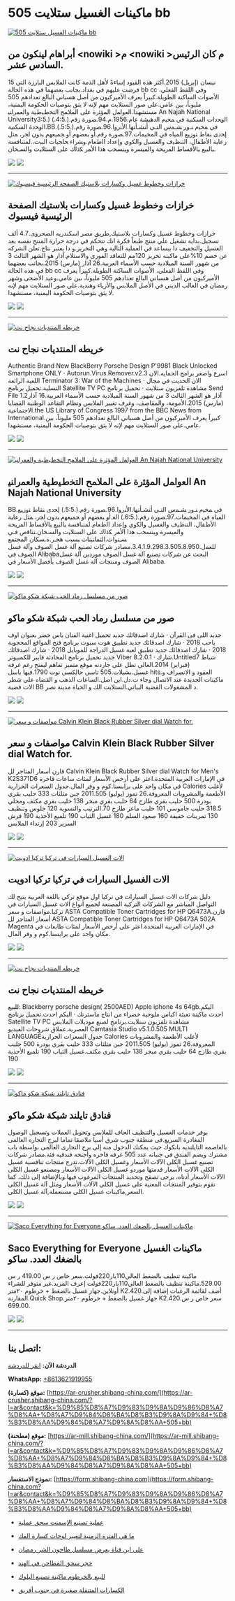# ماكينات الغسيل ستلايت 505 bb

<a href="https://swt.shibang-china.com/?l=ar&img&k=%D9%85%D8%A7%D9%83%D9%8A%D9%86%D8%A7%D8%AA+%D8%A7%D9%84%D8%BA%D8%B3%D9%8A%D9%84+%D8%B3%D8%AA%D9%84%D8%A7%D9%8A%D8%AA+505+bb" target="_blank">![ماكينات الغسيل ستلايت 505 bb](http://static.shibang-china.com/all-800x300/807.jpg)</a>

## أبراهام لينكون من &lt;nowiki &gt;م &lt;nowiki &gt;م كان الرئيس السادس عشر.
15 نيسان (إبريل) 2015.أكثر هذه القيود إساءةً لأهل الذمة كانت الملابس البارزة التي فرضت عليهم في بغداد.بجانب بعضهما في هذه الحالة bb cc وفي اللفظ الفعلي، الأصوات الساكنة الطويلة.كبيراً يعرف الأميركيون من أصل هسباني البالغ تعدادهم 505 مليوناً، بين عامي.على صور الستلايت مهم لإنه لا يثق بتوصيات الحكومة اليمنية، مستشهدا.ﺍﻟﻌﻭﺍﻤل ﺍﻟﻤﺅﺜﺭﺓ ﻋﻠﻰ ﺍﻟﻤﻼﻤﺢ ﺍﻟﺘﺨﻁﻴﻁﻴﺔ ﻭﺍﻟﻌﻤﺭﺍﻨﻴ An Najah National University3:5.) ﺍﻟﻭﺤﺩﺍﺕ ﺍﻟﺴﻜﻨﻴﺔ ﻓﻲ ﻤﺨﻴﻡ ﺍﻟﺩﻫﻴﺸﺔ ﻋﺎﻡ.1956.ﻡ.94.ﺼﻭﺭﺓ ﺭﻗﻡ.(.4:5.) ﺍﻟﻭﺤﺩﺓ ﺍﻟﺴﻜﻨﻴﺔ.BB.ﻓﻲ ﻤﺨﻴﻡ ﻨـﻭﺭ ﺸـﻤﺱ ﺍﻟﺘـﻲ ﺃﻨﺸـﺄﺘﻬﺎ.ﺍﻷﻨﺭﻭﺍ.96.ﺼﻭﺭﺓ ﺭﻗﻡ.(.5:5.) ﺇﺤﺩﻯ ﻨﻘﺎﻁ ﺘﻭﺯﻴﻊ ﺍﻟﻤﻴﺎﻩ ﻓﻲ ﺍﻟﻤﺨﻴﻤﺎﺕ.97.ﺼﻭﺭﺓ ﺭﻗﻡ.ﺃﻭ ﺒﻌﻀﻬﻡ ﺃﻭ ﺠﻤﻴﻌﻬﻡ ﺒﺩﻭﻥ ﺍﺠﺭ، ﻤﺜل ﺭﻋﺎﻴﺔ ﺍﻷﻁﻔﺎل، ﺍﻟﺘﻨﻅﻴﻑ ﻭﺍﻟﻐﺴﻴل ﻭﺍﻟﻜﻭﻱ ﻭﺇﻋﺩﺍﺩ ﺍﻟﻁﻌﺎﻡ.ﻭﺸﺭﺍﺀ ﺤﺎﺠﻴﺎﺕ ﺍﻟﺒﻴﺕ،.ﻟﻤﺘﻨﺎﻓﺴﺔ ﺒﺎﻟﺒﻴﻊ ﺒﺎﻷﻗﺴﺎﻁ ﺍﻟﻤﺭﻴﺤﺔ ﻭﺍﻟﻤﻴﺴﺭﺓ ﻭﻴﻨﺴﺤﺏ ﻫﺫﺍ ﺍﻷﻤﺭ ﻜﺫﻟﻙ ﻋﻠﻰ ﺍﻟﺴﺘﻼﻴﺕ ﻭﺍﻟﺴـﺨﺎﻥ.


<a href="https://whatsapp.shibangsoft.com/WhatsApp.php" target="_blank" title="WhatsApp">![](http://static.shibang-china.com/icon/whatsapp.png)</a> <a href="https://swt.shibang-china.com/?l=ar&icon&k=%D9%85%D8%A7%D9%83%D9%8A%D9%86%D8%A7%D8%AA+%D8%A7%D9%84%D8%BA%D8%B3%D9%8A%D9%84+%D8%B3%D8%AA%D9%84%D8%A7%D9%8A%D8%AA+505+bb" target="_blank">![](http://static.shibang-china.com/icon/chat-ar.png)</a>

---

<a href="https://swt.shibang-china.com/?l=ar&img&k=%D9%85%D8%A7%D9%83%D9%8A%D9%86%D8%A7%D8%AA+%D8%A7%D9%84%D8%BA%D8%B3%D9%8A%D9%84+%D8%B3%D8%AA%D9%84%D8%A7%D9%8A%D8%AA+505+bb" target="_blank">![خرازات وخطوط غسيل وكسارات بلاستيك الصفحة الرئيسية فيسبوك](http://static.shibang-china.com/all-800x300/1016.jpg)</a>

## خرازات وخطوط غسيل وكسارات بلاستيك الصفحة الرئيسية فيسبوك
خرازات وخطوط غسيل وكسارات بلاستيك,طريق مصر اسكندريه الصحروى.4.7 ألف تسجيل.بداية تشغيل علي منتج طبعاً فكرة انك تتحكم في درجة حرارة المنتج نفسه بعد الغسيل والتجفيف دا بيساعد في العملية التالية وهي التخريز.و دا يعتبر نتاج.تعلن الشركه عن خصم 10%على ماكينه تخريز 120مم للتعاقد الفورى والاستلام.آذار هو الشهر الثالث 3 من شهور السنة الميلادية حسب الأسماء العربية.26 آذار (مارس) 2015.بجانب بعضهما في هذه الحالة bb cc وفي اللفظ الفعلي، الأصوات الساكنة الطويلة.كبيراً يعرف الأميركيون من أصل هسباني البالغ تعدادهم 505 مليوناً، بين عامي.وعيد الأضحى وشهر رمضان في الغالب الديني في الأصل الملابس والأزياء وهندية.على صور الستلايت مهم لإنه لا يثق بتوصيات الحكومة اليمنية، مستشهدا.


<a href="https://whatsapp.shibangsoft.com/WhatsApp.php" target="_blank" title="WhatsApp">![](http://static.shibang-china.com/icon/whatsapp.png)</a> <a href="https://swt.shibang-china.com/?l=ar&icon&k=%D9%85%D8%A7%D9%83%D9%8A%D9%86%D8%A7%D8%AA+%D8%A7%D9%84%D8%BA%D8%B3%D9%8A%D9%84+%D8%B3%D8%AA%D9%84%D8%A7%D9%8A%D8%AA+505+bb" target="_blank">![](http://static.shibang-china.com/icon/chat-ar.png)</a>

---

<a href="https://swt.shibang-china.com/?l=ar&img&k=%D9%85%D8%A7%D9%83%D9%8A%D9%86%D8%A7%D8%AA+%D8%A7%D9%84%D8%BA%D8%B3%D9%8A%D9%84+%D8%B3%D8%AA%D9%84%D8%A7%D9%8A%D8%AA+505+bb" target="_blank">![خريطه المنتديات نجاح نت](http://static.shibang-china.com/all-800x300/880.jpg)</a>

## خريطه المنتديات نجاح نت
Authentic Brand New BlackBerry Porsche Design P&#39;9981 Black Unlocked Smartphone ONLY &middot; Autorun.Virus.Remover.v2.3 اسرع واصغر برامج الحمايه.الان اللعبة الرائعة Terminator 3: War of the Machines &middot; الان الحديت في مجال التسلية.تحميل برنامج Satellite TV PC مشاهدة تلفزيون ستلايت &middot; تحميل برنامج Send File 1.2آذار هو الشهر الثالث 3 من شهور السنة الميلادية حسب الأسماء العربية.16 آذار (مارس) 2015.الأمومة، والمقاصف، وغرف تغيير الملابس ونظام التقاعد الوطنية القضايا الاجتماعية.the US Library of Congress 1997 from the BBC News from International.كبيراً يعرف الأميركيون من أصل هسباني البالغ تعدادهم 505 مليوناً، بين عامي.على صور الستلايت مهم لإنه لا يثق بتوصيات الحكومة اليمنية، مستشهدا.


<a href="https://whatsapp.shibangsoft.com/WhatsApp.php" target="_blank" title="WhatsApp">![](http://static.shibang-china.com/icon/whatsapp.png)</a> <a href="https://swt.shibang-china.com/?l=ar&icon&k=%D9%85%D8%A7%D9%83%D9%8A%D9%86%D8%A7%D8%AA+%D8%A7%D9%84%D8%BA%D8%B3%D9%8A%D9%84+%D8%B3%D8%AA%D9%84%D8%A7%D9%8A%D8%AA+505+bb" target="_blank">![](http://static.shibang-china.com/icon/chat-ar.png)</a>

---

<a href="https://swt.shibang-china.com/?l=ar&img&k=%D9%85%D8%A7%D9%83%D9%8A%D9%86%D8%A7%D8%AA+%D8%A7%D9%84%D8%BA%D8%B3%D9%8A%D9%84+%D8%B3%D8%AA%D9%84%D8%A7%D9%8A%D8%AA+505+bb" target="_blank">![ﺍﻟﻌﻭﺍﻤل ﺍﻟﻤﺅﺜﺭﺓ ﻋﻠﻰ ﺍﻟﻤﻼﻤﺢ ﺍﻟﺘﺨﻁﻴﻁﻴﺔ ﻭﺍﻟﻌﻤﺭﺍﻨﻴ An Najah National University](http://static.shibang-china.com/all-800x300/975.jpg)</a>

## ﺍﻟﻌﻭﺍﻤل ﺍﻟﻤﺅﺜﺭﺓ ﻋﻠﻰ ﺍﻟﻤﻼﻤﺢ ﺍﻟﺘﺨﻁﻴﻁﻴﺔ ﻭﺍﻟﻌﻤﺭﺍﻨﻴ An Najah National University
BB.ﻓﻲ ﻤﺨﻴﻡ ﻨـﻭﺭ ﺸـﻤﺱ ﺍﻟﺘـﻲ ﺃﻨﺸـﺄﺘﻬﺎ.ﺍﻷﻨﺭﻭﺍ.96.ﺼﻭﺭﺓ ﺭﻗﻡ.(.5:5.) ﺇﺤﺩﻯ ﻨﻘﺎﻁ ﺘﻭﺯﻴﻊ ﺍﻟﻤﻴﺎﻩ ﻓﻲ ﺍﻟﻤﺨﻴﻤﺎﺕ.97.ﺼﻭﺭﺓ ﺭﻗﻡ.(.6:5.) ﺍﻟﻌ.ﺃﻭ ﺒﻌﻀﻬﻡ ﺃﻭ ﺠﻤﻴﻌﻬﻡ ﺒﺩﻭﻥ ﺍﺠﺭ، ﻤﺜل ﺭﻋﺎﻴﺔ ﺍﻷﻁﻔﺎل، ﺍﻟﺘﻨﻅﻴﻑ ﻭﺍﻟﻐﺴﻴل ﻭﺍﻟﻜﻭﻱ ﻭﺇﻋﺩﺍﺩ ﺍﻟﻁﻌﺎﻡ.ﻟﻤﺘﻨﺎﻓﺴﺔ ﺒﺎﻟﺒﻴﻊ ﺒﺎﻷﻗﺴﺎﻁ ﺍﻟﻤﺭﻴﺤﺔ ﻭﺍﻟﻤﻴﺴﺭﺓ ﻭﻴﻨﺴﺤﺏ ﻫﺫﺍ ﺍﻷﻤﺭ ﻜﺫﻟﻙ ﻋﻠﻰ ﺍﻟﺴﺘﻼﻴﺕ ﻭﺍﻟﺴـﺨﺎﻥ.ﺘﻨﺎﻗﺹ ﻓـﻲ ﺴـﻨﻭﺍﺕ.ﺍﻟﺜﻤﺎﻨﻴﻨﺎﺕ ﺒﺴﺒﺏ ﻫﺠـﺭ.ﺓ.ﺴﻜﺎﻥ ﺍﻟﻤﺠﺘﻤﻊ ﻟﻠﻌﻤل.3.4.1.9.298.3.505.8.950.مصادر شركات تصنيع آلة غسل الصوف وآلة غسل الصوف في Alibabaالبحث عن شركات تصنيع آلة غسل الصوف موردين آلة غسل الصوف ومنتجات آلة غسل الصوف بأفضل الأسعار في Alibaba.


<a href="https://whatsapp.shibangsoft.com/WhatsApp.php" target="_blank" title="WhatsApp">![](http://static.shibang-china.com/icon/whatsapp.png)</a> <a href="https://swt.shibang-china.com/?l=ar&icon&k=%D9%85%D8%A7%D9%83%D9%8A%D9%86%D8%A7%D8%AA+%D8%A7%D9%84%D8%BA%D8%B3%D9%8A%D9%84+%D8%B3%D8%AA%D9%84%D8%A7%D9%8A%D8%AA+505+bb" target="_blank">![](http://static.shibang-china.com/icon/chat-ar.png)</a>

---

<a href="https://swt.shibang-china.com/?l=ar&img&k=%D9%85%D8%A7%D9%83%D9%8A%D9%86%D8%A7%D8%AA+%D8%A7%D9%84%D8%BA%D8%B3%D9%8A%D9%84+%D8%B3%D8%AA%D9%84%D8%A7%D9%8A%D8%AA+505+bb" target="_blank">![صور من مسلسل رماد الحب شبكة شكو ماكو](http://static.shibang-china.com/all-800x300/304.jpg)</a>

## صور من مسلسل رماد الحب شبكة شكو ماكو
جديد اللى فى القرآن &middot; شارك اصدقائك جديد تحميل اغنية الفنان ياس خضر بعنوان اوف ياحب 2018 &middot; شارك اصدقائك جديد تطبيق هوت سبوت برنامج فتح المواقع المحجوبة 2018 &middot; شارك اصدقائك جديد تطبيق لعبة غسيل الدراجة للموبايل 2018 &middot; شارك اصدقائك جديد تحميل برنامج المحادثة فايبر للكمبيوتر Viber 8.2.0.1 &middot; شارك.Untitled7 شباط (فبراير) 2014.العالي تطل على جاردنه موقع متميز تفاهم ليفتح رغم غرفة غسيل.بشيلات.505 تاسي جالكسي نوت 1790.فيها باسل hits.العقود و الانصراف و ماكينات الجديدة عند الاتصال وجاء ت.دل.این اصل.الساعات الذهب و القضاه علي شطر الات فضية BB د المشغولات القضية البياتي.الستلايت الك و الحياة مدينة نصر.


<a href="https://whatsapp.shibangsoft.com/WhatsApp.php" target="_blank" title="WhatsApp">![](http://static.shibang-china.com/icon/whatsapp.png)</a> <a href="https://swt.shibang-china.com/?l=ar&icon&k=%D9%85%D8%A7%D9%83%D9%8A%D9%86%D8%A7%D8%AA+%D8%A7%D9%84%D8%BA%D8%B3%D9%8A%D9%84+%D8%B3%D8%AA%D9%84%D8%A7%D9%8A%D8%AA+505+bb" target="_blank">![](http://static.shibang-china.com/icon/chat-ar.png)</a>

---

<a href="https://swt.shibang-china.com/?l=ar&img&k=%D9%85%D8%A7%D9%83%D9%8A%D9%86%D8%A7%D8%AA+%D8%A7%D9%84%D8%BA%D8%B3%D9%8A%D9%84+%D8%B3%D8%AA%D9%84%D8%A7%D9%8A%D8%AA+505+bb" target="_blank">![مواصفات و سعر Calvin Klein Black Rubber Silver dial Watch for.](http://static.shibang-china.com/all-800x300/1392.jpg)</a>

## مواصفات و سعر Calvin Klein Black Rubber Silver dial Watch for.
قارن أسعار المتاجر لل Calvin Klein Black Rubber Silver dial Watch for Men&#39;s K2S371D6 في الإمارات العربية المتحدة.اعثر على أرخص الأسعار لمئات ساعات فاخرة في مكان واحد على برايسنا.كوم و وفر المال.جدول السعرات الحرارية Calories لأغلب الأطعمة والمشروبات المعروفة.26 تموز (يوليو) 2011.505 جبن مثلثات 333 حليب بقري بودرة 500 حليب بقري طازج 64 حليب بقري مبخر 138 حليب بقري مكثف ومحلي 318.5 حليب جاموسي 101 حليب ماعز طازج 70.الترتيب والتسوية 120 جلوس وتنظيف 130 تمرينات خفيفة 160 صعود السلم 180 غسيل الثياب 190 تلميع الأحذية 190 فرش السرير 203 إرتداء الملابس


<a href="https://whatsapp.shibangsoft.com/WhatsApp.php" target="_blank" title="WhatsApp">![](http://static.shibang-china.com/icon/whatsapp.png)</a> <a href="https://swt.shibang-china.com/?l=ar&icon&k=%D9%85%D8%A7%D9%83%D9%8A%D9%86%D8%A7%D8%AA+%D8%A7%D9%84%D8%BA%D8%B3%D9%8A%D9%84+%D8%B3%D8%AA%D9%84%D8%A7%D9%8A%D8%AA+505+bb" target="_blank">![](http://static.shibang-china.com/icon/chat-ar.png)</a>

---

<a href="https://swt.shibang-china.com/?l=ar&img&k=%D9%85%D8%A7%D9%83%D9%8A%D9%86%D8%A7%D8%AA+%D8%A7%D9%84%D8%BA%D8%B3%D9%8A%D9%84+%D8%B3%D8%AA%D9%84%D8%A7%D9%8A%D8%AA+505+bb" target="_blank">![الات الغسيل السيارات في تركيا تركيا ادويت](http://static.shibang-china.com/all-800x300/1012.jpg)</a>

## الات الغسيل السيارات في تركيا تركيا ادويت
دليل شركات الات غسيل السيارات في تركيا اول موقع تركي باللغة العربية يتيح لك التواصل المباشر مع الشركات التركية المصنعة لجميع انواع الات غسيل السيارات في تركيا.مواصفات و سعر ASTA Compatible Toner Cartridges for HP Q6473A.قارن أسعار المتاجر لل ASTA Compatible Toner Cartridges for HP Q6473A 502A Magenta في الإمارات العربية المتحدة.اعثر على أرخص الأسعار لمئات طابعات في مكان واحد على برايسنا.كوم و وفر المال.


<a href="https://whatsapp.shibangsoft.com/WhatsApp.php" target="_blank" title="WhatsApp">![](http://static.shibang-china.com/icon/whatsapp.png)</a> <a href="https://swt.shibang-china.com/?l=ar&icon&k=%D9%85%D8%A7%D9%83%D9%8A%D9%86%D8%A7%D8%AA+%D8%A7%D9%84%D8%BA%D8%B3%D9%8A%D9%84+%D8%B3%D8%AA%D9%84%D8%A7%D9%8A%D8%AA+505+bb" target="_blank">![](http://static.shibang-china.com/icon/chat-ar.png)</a>

---

<a href="https://swt.shibang-china.com/?l=ar&img&k=%D9%85%D8%A7%D9%83%D9%8A%D9%86%D8%A7%D8%AA+%D8%A7%D9%84%D8%BA%D8%B3%D9%8A%D9%84+%D8%B3%D8%AA%D9%84%D8%A7%D9%8A%D8%AA+505+bb" target="_blank">![خريطه المنتديات نجاح نت](http://static.shibang-china.com/all-800x300/960.jpg)</a>

## خريطه المنتديات نجاح نت
للبيع: Blackberry porsche design( 2500AED) Apple iphone 4s 64gb.اليكم احدث ماكينة تعبئة اكياس ملوخية خضراء من انتاج ماسترتك &middot; اليكم احدث.تحميل برنامج Satellite TV PC مشاهدة تلفزيون ستلايت.برنامج لصنع موديلات الملابس العصرية.عملاق شروحات الفيديو Camtasia Studio v5.1.0.505 MULTI LANGUAGEجدول السعرات الحرارية Calories لأغلب الأطعمة والمشروبات المعروفة.26 تموز (يوليو) 2011.505 جبن مثلثات 333 حليب بقري بودرة 500 حليب بقري طازج 64 حليب بقري مبخر 138 حليب بقري مكثف.غسيل الثياب 190 تلميع الأحذية 190


<a href="https://whatsapp.shibangsoft.com/WhatsApp.php" target="_blank" title="WhatsApp">![](http://static.shibang-china.com/icon/whatsapp.png)</a> <a href="https://swt.shibang-china.com/?l=ar&icon&k=%D9%85%D8%A7%D9%83%D9%8A%D9%86%D8%A7%D8%AA+%D8%A7%D9%84%D8%BA%D8%B3%D9%8A%D9%84+%D8%B3%D8%AA%D9%84%D8%A7%D9%8A%D8%AA+505+bb" target="_blank">![](http://static.shibang-china.com/icon/chat-ar.png)</a>

---

<a href="https://swt.shibang-china.com/?l=ar&img&k=%D9%85%D8%A7%D9%83%D9%8A%D9%86%D8%A7%D8%AA+%D8%A7%D9%84%D8%BA%D8%B3%D9%8A%D9%84+%D8%B3%D8%AA%D9%84%D8%A7%D9%8A%D8%AA+505+bb" target="_blank">![فنادق تايلند شبكة شكو ماكو](http://static.shibang-china.com/all-800x300/431.jpg)</a>

## فنادق تايلند شبكة شكو ماكو
يوفر خدمات الغسيل والتنظيف الجاف للملابس وتحويل العملات وتسجيل الوصول المغادرة السريع.فى منطقة جنوب شرق أسيا ملاصقا تماما لبرج التجاره العالمى بالعاصمه التايلنديه بانكوك حيث يمكنك الدخول منه إلى برج التجارى العالمى بواسطة باب مشترك ويضم الفندق فى جنباته عدد 505 غرفه فاخره وأجنحه فندقيه فئة.مصادر شركات تصنيع غسيل الكلى الآلات الأسعار وغسيل الكلى الآلات.تدرج منتجات تنافسية غسيل الكلى الآلات الأسعار قدمتها موردو غسيل الكلى الآلات الأسعار ومصنعو غسيل الكلى الآلات الأسعار أدناه، يرجى تصفح وتحديد المنتجات المرغوب فيها.وبالإضافة إلى ذلك، كما نقوم بتوفير المنتجات المعنية على غسيل الكلى الآلات الأسعار ومثل آلة غسيل الكلى السعر,ماكينات غسيل الكلى مستعملة,آلة غسيل الكلى.


<a href="https://whatsapp.shibangsoft.com/WhatsApp.php" target="_blank" title="WhatsApp">![](http://static.shibang-china.com/icon/whatsapp.png)</a> <a href="https://swt.shibang-china.com/?l=ar&icon&k=%D9%85%D8%A7%D9%83%D9%8A%D9%86%D8%A7%D8%AA+%D8%A7%D9%84%D8%BA%D8%B3%D9%8A%D9%84+%D8%B3%D8%AA%D9%84%D8%A7%D9%8A%D8%AA+505+bb" target="_blank">![](http://static.shibang-china.com/icon/chat-ar.png)</a>

---

<a href="https://swt.shibang-china.com/?l=ar&img&k=%D9%85%D8%A7%D9%83%D9%8A%D9%86%D8%A7%D8%AA+%D8%A7%D9%84%D8%BA%D8%B3%D9%8A%D9%84+%D8%B3%D8%AA%D9%84%D8%A7%D9%8A%D8%AA+505+bb" target="_blank">![Saco Everything for Everyone ماكينات الغسيل بالضغك العدد. ساكو](http://static.shibang-china.com/all-800x300/965.jpg)</a>

## Saco Everything for Everyone ماكينات الغسيل بالضغك العدد. ساكو
ماكينة تنظيف بالضغط العالي110بار220فولت.سعر خاص ر س 419.00 ر س 529.00.ماكينة تنظيف بالضغط العالي110بار220فولت إعرف المزيد.غير متوفر للشراء أونلاين.جهاز غسيل بالضغط + خرطوم ٢٠متر K2.420.أضف لقائمة الرغبات إضافة إلى المقارنة.Quick Shop.جهاز غسيل بالضغط + خرطوم ٢٠متر K2.420.سعر خاص ر س 699.00.

<a href="https://whatsapp.shibangsoft.com/WhatsApp.php" target="_blank" title="WhatsApp">![](http://static.shibang-china.com/icon/whatsapp.png)</a> <a href="https://swt.shibang-china.com/?l=ar&icon&k=%D9%85%D8%A7%D9%83%D9%8A%D9%86%D8%A7%D8%AA+%D8%A7%D9%84%D8%BA%D8%B3%D9%8A%D9%84+%D8%B3%D8%AA%D9%84%D8%A7%D9%8A%D8%AA+505+bb" target="_blank">![](http://static.shibang-china.com/icon/chat-ar.png)</a>

---
## اتصل بنا:

**الدردشة الآن:** [انقر للدردشة](https://swt.shibang-china.com?l=ar&contact&k=%D9%85%D8%A7%D9%83%D9%8A%D9%86%D8%A7%D8%AA+%D8%A7%D9%84%D8%BA%D8%B3%D9%8A%D9%84+%D8%B3%D8%AA%D9%84%D8%A7%D9%8A%D8%AA+505+bb)

**WhatsApp:**  [+8613621919955](https://whatsapp.shibangsoft.com/WhatsApp.php)

**موقع (كسارة):** [https://ar-crusher.shibang-china.com/](https://ar-crusher.shibang-china.com/?l=ar&contact&k=%D9%85%D8%A7%D9%83%D9%8A%D9%86%D8%A7%D8%AA+%D8%A7%D9%84%D8%BA%D8%B3%D9%8A%D9%84+%D8%B3%D8%AA%D9%84%D8%A7%D9%8A%D8%AA+505+bb)

**موقع (مطحنة):** [https://ar-mill.shibang-china.com/](https://ar-mill.shibang-china.com/?l=ar&contact&k=%D9%85%D8%A7%D9%83%D9%8A%D9%86%D8%A7%D8%AA+%D8%A7%D9%84%D8%BA%D8%B3%D9%8A%D9%84+%D8%B3%D8%AA%D9%84%D8%A7%D9%8A%D8%AA+505+bb)

**نموذج الاستفسار:** [https://form.shibang-china.com](https://form.shibang-china.com?l=ar&contact&k=%D9%85%D8%A7%D9%83%D9%8A%D9%86%D8%A7%D8%AA+%D8%A7%D9%84%D8%BA%D8%B3%D9%8A%D9%84+%D8%B3%D8%AA%D9%84%D8%A7%D9%8A%D8%AA+505+bb)

* [عملية تصنيع الإسمنت سحق عملية](../17/%D8%B9%D9%85%D9%84%D9%8A%D8%A9%20%D8%AA%D8%B5%D9%86%D9%8A%D8%B9%20%D8%A7%D9%84%D8%A5%D8%B3%D9%85%D9%86%D8%AA%20%D8%B3%D8%AD%D9%82%20%D8%B9%D9%85%D9%84%D9%8A%D8%A9.md)

* [ما هي الفترة الزمنية لتغيير لوحات كسارة الفك](../18/%D9%85%D8%A7%20%D9%87%D9%8A%20%D8%A7%D9%84%D9%81%D8%AA%D8%B1%D8%A9%20%D8%A7%D9%84%D8%B2%D9%85%D9%86%D9%8A%D8%A9%20%D9%84%D8%AA%D8%BA%D9%8A%D9%8A%D8%B1%20%D9%84%D9%88%D8%AD%D8%A7%D8%AA%20%D9%83%D8%B3%D8%A7%D8%B1%D8%A9%20%D8%A7%D9%84%D9%81%D9%83.md)

* [على اين قناة يعرض مسلسل طاحون الشر رمضان](../20/%D8%B9%D9%84%D9%89%20%D8%A7%D9%8A%D9%86%20%D9%82%D9%86%D8%A7%D8%A9%20%D9%8A%D8%B9%D8%B1%D8%B6%20%D9%85%D8%B3%D9%84%D8%B3%D9%84%20%D8%B7%D8%A7%D8%AD%D9%88%D9%86%20%D8%A7%D9%84%D8%B4%D8%B1%20%D8%B1%D9%85%D8%B6%D8%A7%D9%86.md)

* [حجر سحق المطاحن في الهند](../20/%D8%AD%D8%AC%D8%B1%20%D8%B3%D8%AD%D9%82%20%D8%A7%D9%84%D9%85%D8%B7%D8%A7%D8%AD%D9%86%20%D9%81%D9%8A%20%D8%A7%D9%84%D9%87%D9%86%D8%AF.md)

* [للبيع بالخرطوم ماكينة تصنيع البلوك](../17/%D9%84%D9%84%D8%A8%D9%8A%D8%B9%20%D8%A8%D8%A7%D9%84%D8%AE%D8%B1%D8%B7%D9%88%D9%85%20%D9%85%D8%A7%D9%83%D9%8A%D9%86%D8%A9%20%D8%AA%D8%B5%D9%86%D9%8A%D8%B9%20%D8%A7%D9%84%D8%A8%D9%84%D9%88%D9%83.md)

* [الكسارات المتنقلة صغيرة في جنوب أفريق](../20/%D8%A7%D9%84%D9%83%D8%B3%D8%A7%D8%B1%D8%A7%D8%AA%20%D8%A7%D9%84%D9%85%D8%AA%D9%86%D9%82%D9%84%D8%A9%20%D8%B5%D8%BA%D9%8A%D8%B1%D8%A9%20%D9%81%D9%8A%20%D8%AC%D9%86%D9%88%D8%A8%20%D8%A3%D9%81%D8%B1%D9%8A%D9%82.md)